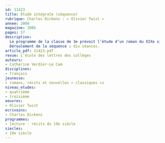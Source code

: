 ```yaml
---
id: 11423
title: Étude intégrale (séquence)
rubrique: Charles Dickens : « Olivier Twist »
annee: 2004
magazine: 2005
pages: 57
description: 
  Le programme de la classe de 3e prévoit l’étude d’un roman du XIXe siècle, conseille l’ouverture aux littératures européennes avec des textes porteurs de références culturelles et précise qu’au moins une œuvre humoristique devra être abordée en littérature pour la jeunesse. En outre, les documents d’accompagnement des programmes de  troisième citent  « Olivier Twist », de Charles Dickens, dans la liste des  classiques étrangers proposés. C’est pour toutes ces raisons que l’étude de ce roman trouve aisément sa place dans le projet annuel d’une classe de troisième. S’inscrivant dans la continuité du cycle précédent, cette séquence peut prendre place relativement tôt dans l’année. Ses objectifs sont les suivants : poursuivre l’étude de la forme narrative longue, faire connaissance avec la littérature anglaise du XIXe siècle et avec l’un des auteurs les plus importants de cette période, reconnaître l’humour et l’ironie, la distanciation ainsi opérée permettant de refuser le pathos pour aboutir à une fable exemplaire.
  Déroulement de la séquence : dix séances.
article_pdf: 11423.pdf
revue: L’école des lettres des collèges
auteurs:
- Catherine Verdier-Le Cam
disciplines:
- français
jeunesse:
- romans, récits et nouvelles « classiques »s
niveau_etudes:
- quatrième
- troisième
oeuvres:
- Olivier Twist
ecrivains:
- Charles Dickens
programmes:
- lecture - récits du 19e siècle
siecles:
- 19e siècle
---
```

